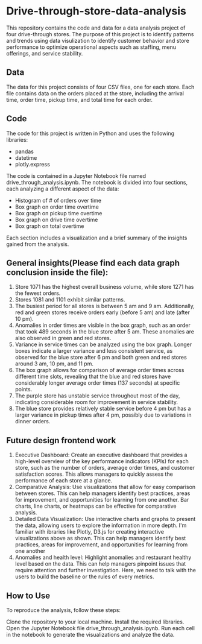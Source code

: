 # Drive-through-store-data-analysis

This repository contains the code and data for a data analysis project of four drive-through stores. The purpose of this project is to identify patterns and trends using data visulization to identify customer behavior and store performance to optimize operational aspects such as staffing, menu offerings, and service stability.

## Data
The data for this project consists of four CSV files, one for each store. Each file contains data on the orders placed at the store, including the arrival time, order time, pickup time, and total time for each order.

## Code
The code for this project is written in Python and uses the following libraries:

- pandas
- datetime
- plotly.express

The code is contained in a Jupyter Notebook file named drive_through_analysis.ipynb. The notebook is divided into four sections, each analyzing a different aspect of the data:

- Histogram of # of orders over time
- Box graph on order time overtime
- Box graph on pickup time overtime
- Box graph on drive time overtime
- Box graph on total overtime

Each section includes a visualization and a brief summary of the insights gained from the analysis.

## General insights(Please find each data graph conclusion inside the file):

1. Store 1071 has the highest overall business volume, while store 1271 has the fewest orders. 
2. Stores 1081 and 1101 exhibit similar patterns.
3. The busiest period for all stores is between 5 am and 9 am. Additionally, red and green stores receive orders early (before 5 am) and late (after 10 pm).
4. Anomalies in order times are visible in the box graph, such as an order that took 489 seconds in the blue store after 5 am. These anomalies are also observed in green and red stores.
5. Variance in service times can be analyzed using the box graph. Longer boxes indicate a larger variance and less consistent service, as observed for the blue store after 6 pm and both green and red stores around 3 am, 10 pm, and 11 pm.
6. The box graph allows for comparison of average order times across different time slots, revealing that the blue and red stores have considerably longer average order times (137 seconds) at specific points.
7. The purple store has unstable service throughout most of the day, indicating considerable room for improvement in service stability.
8. The blue store provides relatively stable service before 4 pm but has a larger variance in pickup times after 4 pm, possibly due to variations in dinner orders.

## Future design frontend work
1. Executive Dashboard: Create an executive dashboard that provides a high-level overview of the key performance indicators (KPIs) for each store, such as the number of orders, average order times, and customer satisfaction scores. This allows managers to quickly assess the performance of each store at a glance.
2. Comparative Analysis: Use visualizations that allow for easy comparison between stores. This can help managers identify best practices, areas for improvement, and opportunities for learning from one another. Bar charts, line charts, or heatmaps can be effective for comparative analysis.
3. Detailed Data Visualization: Use interactive charts and graphs to present the data, allowing users to explore the information in more depth. I'm familiar with ibraries like Plotly, D3.js for creating interactive visualizations above as shown. This can help managers identify best practices, areas for improvement, and opportunities for learning from one another
4. Anomalies and health level: Highlight anomalies and restaurant healthy level based on the data. This can help managers pinpoint issues that require attention and further investigation. Here, we need to talk with the users to build the baseline or the rules of every metrics.

## How to Use
To reproduce the analysis, follow these steps:

Clone the repository to your local machine.
Install the required libraries.
Open the Jupyter Notebook file drive_through_analysis.ipynb.
Run each cell in the notebook to generate the visualizations and analyze the data.

